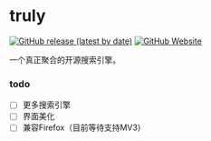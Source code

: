 # truly

[![GitHub release (latest by date)](https://img.shields.io/github/downloads/cheese-233/truly/latest/total)](https://github.com/cheese-233/truly/releases)
[![GitHub Website](https://img.shields.io/badge/Github-Website-green?style=flat)](https://cheese-233.github.io/truly/)

一个真正聚合的开源搜索引擎。


### todo

- [ ] 更多搜索引擎
- [ ] 界面美化
- [ ] 兼容Firefox（目前等待支持MV3）
